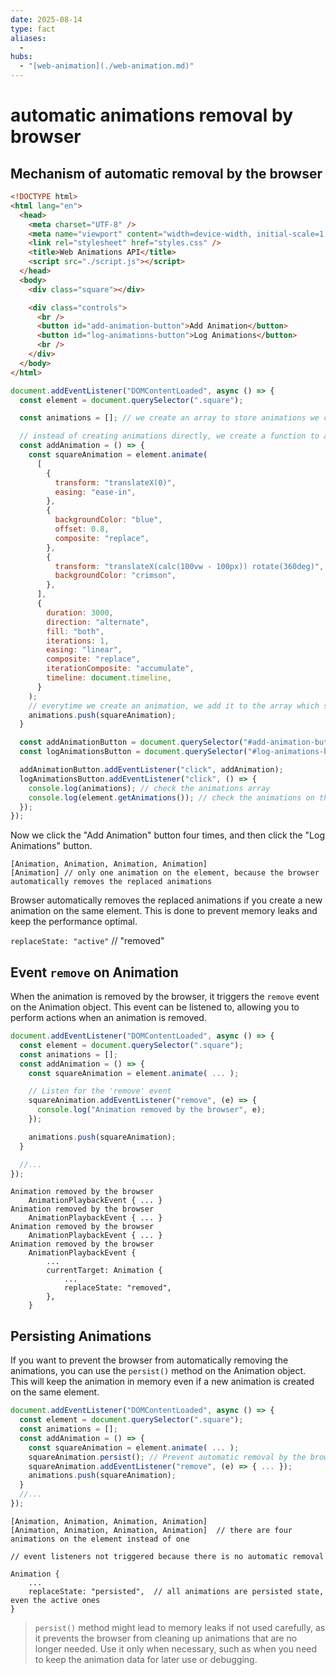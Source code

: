```yaml
---
date: 2025-08-14
type: fact
aliases:
  -
hubs:
  - "[web-animation](./web-animation.md)"
---
```


# automatic animations removal by browser

## Mechanism of automatic removal by the browser

```html
<!DOCTYPE html>
<html lang="en">
  <head>
    <meta charset="UTF-8" />
    <meta name="viewport" content="width=device-width, initial-scale=1.0" />
    <link rel="stylesheet" href="styles.css" />
    <title>Web Animations API</title>
    <script src="./script.js"></script>
  </head>
  <body>
    <div class="square"></div>

    <div class="controls">
      <br />
      <button id="add-animation-button">Add Animation</button>
      <button id="log-animations-button">Log Animations</button>
      <br />
    </div>
  </body>
</html>
```

```js
document.addEventListener("DOMContentLoaded", async () => {
  const element = document.querySelector(".square");

  const animations = []; // we create an array to store animations we create

  // instead of creating animations directly, we create a function to add animations
  const addAnimation = () => {
    const squareAnimation = element.animate(
      [
        {
          transform: "translateX(0)",
          easing: "ease-in",
        },
        {
          backgroundColor: "blue",
          offset: 0.8,
          composite: "replace",
        },
        {
          transform: "translateX(calc(100vw - 100px)) rotate(360deg)",
          backgroundColor: "crimson",
        },
      ],
      {
        duration: 3000,
        direction: "alternate",
        fill: "both",
        iterations: 1,
        easing: "linear",
        composite: "replace",
        iterationComposite: "accumulate",
        timeline: document.timeline,
      }
    );
    // everytime we create an animation, we add it to the array which stores animations
    animations.push(squareAnimation);
  }

  const addAnimationButton = document.querySelector("#add-animation-button");
  const logAnimationsButton = document.querySelector("#log-animations-button");

  addAnimationButton.addEventListener("click", addAnimation);
  logAnimationsButton.addEventListener("click", () => {
    console.log(animations); // check the animations array
    console.log(element.getAnimations()); // check the animations on the element
  });
});
```

Now we click the "Add Animation" button four times, and then click the "Log Animations" button.


```
[Animation, Animation, Animation, Animation]
[Animation] // only one animation on the element, because the browser automatically removes the replaced animations
```

Browser automatically removes the replaced animations if you create a new animation on the same element. This is done to prevent memory leaks and keep the performance optimal.

`replaceState: "active"` // "removed"


## Event `remove` on Animation

When the animation is removed by the browser, it triggers the `remove` event on the Animation object. This event can be listened to, allowing you to perform actions when an animation is removed.


```js
document.addEventListener("DOMContentLoaded", async () => {
  const element = document.querySelector(".square");
  const animations = [];
  const addAnimation = () => {
    const squareAnimation = element.animate( ... );

    // Listen for the 'remove' event
    squareAnimation.addEventListener("remove", (e) => {
      console.log("Animation removed by the browser", e);
    });

    animations.push(squareAnimation);
  }

  //...
});
```

```
Animation removed by the browser 
    AnimationPlaybackEvent { ... }
Animation removed by the browser 
    AnimationPlaybackEvent { ... }
Animation removed by the browser 
    AnimationPlaybackEvent { ... }
Animation removed by the browser 
    AnimationPlaybackEvent {
        ...
        currentTarget: Animation {
            ...
            replaceState: "removed",
        },
    }
```

## Persisting Animations

If you want to prevent the browser from automatically removing the animations, you can use the `persist()` method on the Animation object. This will keep the animation in memory even if a new animation is created on the same element.

```js
document.addEventListener("DOMContentLoaded", async () => {
  const element = document.querySelector(".square");
  const animations = [];
  const addAnimation = () => {
    const squareAnimation = element.animate( ... );
    squareAnimation.persist(); // Prevent automatic removal by the browser
    squareAnimation.addEventListener("remove", (e) => { ... });
    animations.push(squareAnimation);
  }
  //...
});
```

```
[Animation, Animation, Animation, Animation]
[Animation, Animation, Animation, Animation]  // there are four animations on the element instead of one

// event listeners not triggered because there is no automatic removal
```

```
Animation {
    ...
    replaceState: "persisted",  // all animations are persisted state, even the active ones
}
```

> `persist()` method might lead to memory leaks if not used carefully, as it prevents the browser from cleaning up animations that are no longer needed. Use it only when necessary, such as when you need to keep the animation data for later use or debugging.
